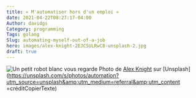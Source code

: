 ```yaml
---
title: « M'automatiser hors d'un emploi »
date: 2021-04-22T08:27:17-04:00
Author: davidgs
Category: programming
Tags: golang
Slug: automating-myself-out-of-a-job
hero: images/alex-knight-2EJCSULRwC8-unsplash-2.jpg
draft: true
---
```


![Un petit robot blanc vous regarde](/posts/category/programming/automating-myself-out-of-a-job/images/alex-knight-2EJCSULRwC8-unsplash-2.jpg)
Photo de [Alex Knight](https://unsplash.com/@agk42?utm_source=unsplash&amp;utm_medium=referral&amp;utm_content=creditCopyText) sur [Unsplash](https://unsplash.com/s/photos/automation?utm_source=unsplash&amp;utm_medium=referral&amp;utm_content =créditCopierTexte)

